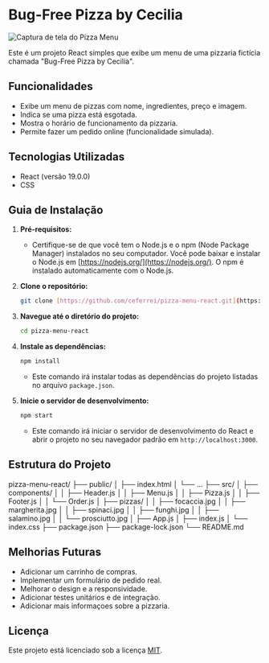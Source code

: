 # Bug-Free Pizza by Cecilia

![Captura de tela do Pizza Menu](pizza-menu.png)

Este é um projeto React simples que exibe um menu de uma pizzaria fictícia chamada "Bug-Free Pizza by Cecilia".

## Funcionalidades

- Exibe um menu de pizzas com nome, ingredientes, preço e imagem.
- Indica se uma pizza está esgotada.
- Mostra o horário de funcionamento da pizzaria.
- Permite fazer um pedido online (funcionalidade simulada).

## Tecnologias Utilizadas

- React (versão 19.0.0)
- CSS

## Guia de Instalação

1.  **Pré-requisitos:**

    - Certifique-se de que você tem o Node.js e o npm (Node Package Manager) instalados no seu computador. Você pode baixar e instalar o Node.js em [https://nodejs.org/](https://nodejs.org/). O npm é instalado automaticamente com o Node.js.

2.  **Clone o repositório:**

    ```bash
    git clone [https://github.com/ceferrei/pizza-menu-react.git](https://github.com/ceferrei/pizza-menu-react.git)
    ```

3.  **Navegue até o diretório do projeto:**

    ```bash
    cd pizza-menu-react
    ```

4.  **Instale as dependências:**

    ```bash
    npm install
    ```

    - Este comando irá instalar todas as dependências do projeto listadas no arquivo `package.json`.

5.  **Inicie o servidor de desenvolvimento:**

    ```bash
    npm start
    ```

    - Este comando irá iniciar o servidor de desenvolvimento do React e abrir o projeto no seu navegador padrão em `http://localhost:3000`.

## Estrutura do Projeto

pizza-menu-react/
├── public/
│ ├── index.html
│ └── ...
├── src/
│ ├── components/
│ │ ├── Header.js
│ │ ├── Menu.js
│ │ ├── Pizza.js
│ │ ├── Footer.js
│ │ └── Order.js
│ ├── pizzas/
│ │ ├── focaccia.jpg
│ │ ├── margherita.jpg
│ │ ├── spinaci.jpg
│ │ ├── funghi.jpg
│ │ ├── salamino.jpg
│ │ └── prosciutto.jpg
│ ├── App.js
│ ├── index.js
│ └── index.css
├── package.json
├── package-lock.json
└── README.md

## Melhorias Futuras

- Adicionar um carrinho de compras.
- Implementar um formulário de pedido real.
- Melhorar o design e a responsividade.
- Adicionar testes unitários e de integração.
- Adicionar mais informaçoes sobre a pizzaria.

## Licença

Este projeto está licenciado sob a licença [MIT](https://opensource.org/licenses/MIT).

